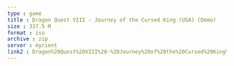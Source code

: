 ```yaml
---
type : game
title : Dragon Quest VIII - Journey of the Cursed King (USA) (Demo)
size : 337.5 M
format : iso
archive : zip
server : myrient
link2 : Dragon%20Quest%20VIII%20-%20Journey%20of%20the%20Cursed%20King%20%28USA%29%20%28Demo%29
---
```

